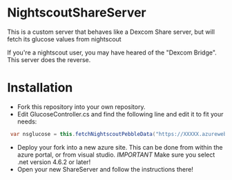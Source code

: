 # NightscoutShareServer
This is a custom server that behaves like a Dexcom Share server, but will fetch its glucose values from nightscout

If you're a nightscout user, you may have heared of the "Dexcom Bridge". This server does the reverse.

# Installation

* Fork this repository into your own repository.
* Edit GlucoseController.cs and find the following line and edit it to fit your needs:
```csharp
 var nsglucose = this.fetchNightscoutPebbleData("https://XXXXX.azurewebsites.net", count);
```
* Deploy your fork into a new azure site. This can be done from within the azure portal, or from visual studio. *IMPORTANT* Make sure you select .net version 4.6.2 or later!
* Open your new ShareServer and follow the instructions there!

